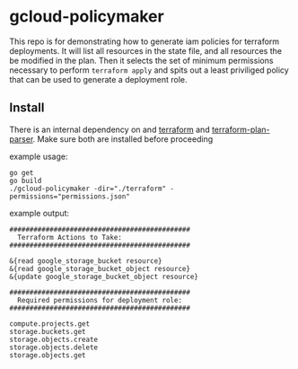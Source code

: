 # gcloud-policymaker
This repo is for demonstrating how to generate iam policies for terraform deployments. It will list all resources in the state file, and all resources the be modified in the plan. Then it selects the set of minimum permissions necessary to perform `terraform apply` and spits out a least priviliged policy that can be used to generate a deployment role.

## Install
There is an internal dependency on and [terraform](https://www.terraform.io/) and [terraform-plan-parser](https://github.com/lifeomic/terraform-plan-parser). Make sure both are installed before proceeding

example usage:

```
go get
go build
./gcloud-policymaker -dir="./terraform" -permissions="permissions.json"
```

example output:

```
#############################################
  Terraform Actions to Take:
#############################################

&{read google_storage_bucket resource}
&{read google_storage_bucket_object resource}
&{update google_storage_bucket_object resource}

#############################################
  Required permissions for deployment role:
#############################################

compute.projects.get
storage.buckets.get
storage.objects.create
storage.objects.delete
storage.objects.get
```